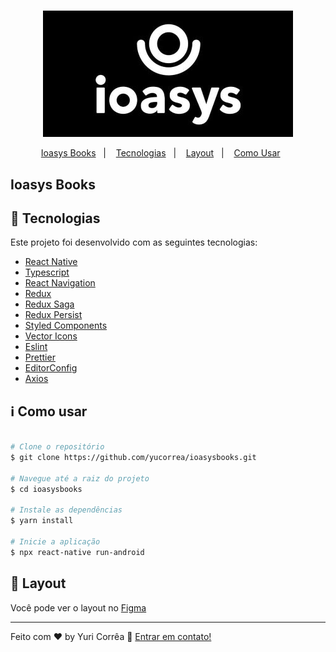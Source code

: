 <h1 align="center">

</h1>

<p align="center">
  <img src="./github/logo_ioasys.jpeg" alt="Ioasys">
</p>

<p align="center">
   <a href="#ioasys-books">Ioasys Books</a>&nbsp;&nbsp;&nbsp;|&nbsp;&nbsp;&nbsp;
  <a href="#rocket-tecnologias">Tecnologias</a>&nbsp;&nbsp;&nbsp;|&nbsp;&nbsp;&nbsp;
  <a href="#art-layout">Layout</a>&nbsp;&nbsp;&nbsp;|&nbsp;&nbsp;&nbsp;
  <a href="#information_source-como-usar">Como Usar</a>&nbsp;&nbsp;&nbsp;&nbsp;&nbsp;&nbsp;
</p>

## Ioasys Books

## :rocket: Tecnologias

Este projeto foi desenvolvido com as seguintes tecnologias:

- [React Native](https://facebook.github.io/react-native/)
- [Typescript](https://www.typescriptlang.org/)
- [React Navigation](https://reactnavigation.org/)
- [Redux](https://redux.js.org/)
- [Redux Saga](https://redux-saga.js.org/)
- [Redux Persist](https://github.com/rt2zz/redux-persist)
- [Styled Components](https://www.styled-components.com/)
- [Vector Icons](https://github.com/oblador/react-native-vector-icons)
- [Eslint](https://eslint.org/)
- [Prettier](https://prettier.io/)
- [EditorConfig](https://editorconfig.org/)
- [Axios](https://github.com/axios/axios)

## :information_source: Como usar

```bash

# Clone o repositório
$ git clone https://github.com/yucorrea/ioasysbooks.git

# Navegue até a raiz do projeto
$ cd ioasysbooks

# Instale as dependências
$ yarn install

# Inicie a aplicação
$ npx react-native run-android

```

## :art: Layout
 Você pode ver o layout no [Figma](https://www.figma.com/file/JRUQaA8sZ9PMiu76FcfvNG/Desafio-React-Native%3A-ioasys-books?node-id=12%3A946)

---

Feito com ♥ by Yuri Corrêa :wave: [Entrar em contato!](https://www.linkedin.com/in/yucorrea/)

